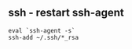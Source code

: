 ssh - restart ssh-agent
-----------------------

```shell
eval `ssh-agent -s` 
ssh-add ~/.ssh/*_rsa
```
